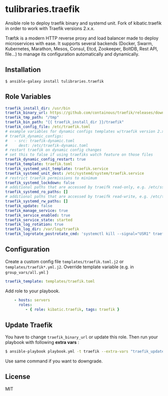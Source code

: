 tulibraries.traefik
===================

Ansible role to deploy traefik binary and systemd unit. Fork of kibatic.traefik in order to work with Traefik versions 2.x.x.

Træfɪk is a modern HTTP reverse proxy and load balancer made to deploy microservices with ease. It supports several backends (Docker, Swarm, Kubernetes, Marathon, Mesos, Consul, Etcd, Zookeeper, BoltDB, Rest API, file…) to manage its configuration automatically and dynamically.

Installation
--------------

`$ ansible-galaxy install tulibraries.traefik`

Role Variables
--------------

```yml
traefik_install_dir: /usr/bin
traefik_binary_url: https://github.com/containous/traefik/releases/download/v1.7.5/traefik_linux-amd64
traefik_tmp_path: "/tmp"
traefik_bin_path: "{{ traefik_install_dir }}/traefik"
traefik_config_file: /etc/traefik.toml
# example variables for dynamic configs templates w/traefik version 2.x.x
# traefik_dynamic_configs:
#   - src: traefik-dynamic.toml
#     dest: /etc/traefik-dynamic.toml
# restart traefik on dynamic config changes
# set this to false if using traefiks watch feature on those files
traefik_dynamic_config_restart: true
traefik_template: traefik.toml
traefik_systemd_unit_template: traefik.service
traefik_systemd_unit_dest: /etc/systemd/system/traefik.service
# restrict traefik permissions to minimum
traefik_systemd_lockdown: false
# additional paths that are accessed by traeifk read-only, e.g. /etc/ssl/traefik.pem, /etc/ssl/traefik.crt
traefik_systemd_ro_paths: []
# additional paths that are accessed by traeifk read-write, e.g. /etc/traefik-acme.json, /var/log/traefik/access.log
traefik_systemd_rw_paths: []
traefik_update: false
traefik_manage_service: true
traefik_service_enabled: true
traefik_service_state: started
traefik_log_rotation: true
traefik_log_dir: /var/log/traefik
traefik_logrotate_postrotate_cmd: 'systemctl kill --signal="USR1" traefik'
```


Configuration
----------------

Create a custom config file `templates/traefik.toml.j2` or `templates/traefik*.yml.j2`.
Override template variable (e.g. in `group_vars/all.yml` )

```yml
traefik_template: templates/traefik.toml
```

Add role to your playbook.

```yml
    - hosts: servers
      roles:
         - { role: kibatic.traefik, tags: traefik }
```

Update Traefik
--------------

You have to change `traefik_binary_url` or update this role. Then run your playbook
with following **extra vars** :

```bash
$ ansible-playbook playbook.yml -t traefik --extra-vars "traefik_update=true"
```

Use same command if you want to downgrade.

License
-------

MIT
